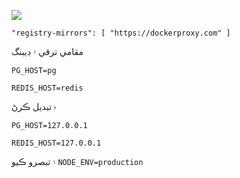 ![](https://pub-b8db533c86124200a9d799bf3ba88099.r2.dev/2023/03/wbhiRD1.webp)

```
"registry-mirrors": [ "https://dockerproxy.com" ]
```

مقامي ترقي ۽ ڊيبنگ

```
PG_HOST=pg

REDIS_HOST=redis
```

۾ تبديل ڪرڻ

```
PG_HOST=127.0.0.1

REDIS_HOST=127.0.0.1

```

۽ تبصرو ڪيو `NODE_ENV=production`